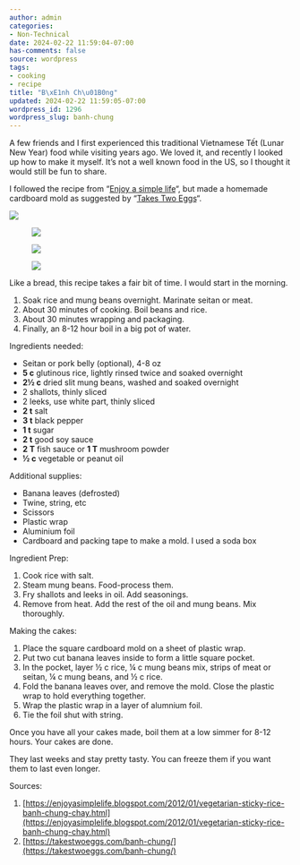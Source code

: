 ```yaml
---
author: admin
categories:
- Non-Technical
date: 2024-02-22 11:59:04-07:00
has-comments: false
source: wordpress
tags:
- cooking
- recipe
title: "B\xE1nh Ch\u01B0ng"
updated: 2024-02-22 11:59:05-07:00
wordpress_id: 1296
wordpress_slug: banh-chung
---
```

A few friends and I first experienced this traditional Vietnamese Tết (Lunar New Year) food while visiting years ago. We loved it, and recently I looked up how to make it myself. It’s not a well known food in the US, so I thought it would still be fun to share.

I followed the recipe from “[Enjoy a simple life](https://enjoyasimplelife.blogspot.com/2012/01/vegetarian-sticky-rice-banh-chung-chay.html)“, but made a homemade cardboard mold as suggested by “[Takes Two Eggs](https://takestwoeggs.com/banh-chung/)“.

[![](../wp-content/uploads/2024/02/fork-crop-1024x808.jpg)](../wp-content/uploads/2024/02/fork-crop.jpg)

<figure class="wp-block-gallery has-nested-images columns-default is-cropped wp-block-gallery-1 is-layout-flex wp-block-gallery-is-layout-flex" markdown="1">

[![](../wp-content/uploads/2024/02/foil-crop-1024x826.jpg)](../wp-content/uploads/2024/02/foil-crop.jpg)

[![](../wp-content/uploads/2024/02/leaves-crop-1004x1024.jpg)](../wp-content/uploads/2024/02/leaves-crop.jpg)

[![](../wp-content/uploads/2024/02/unwrapped-crop-1024x851.jpg)](../wp-content/uploads/2024/02/unwrapped-crop.jpg)

</figure>

Like a bread, this recipe takes a fair bit of time. I would start in the morning.

1.  Soak rice and mung beans overnight. Marinate seitan or meat.
2.  About 30 minutes of cooking. Boil beans and rice.
3.  About 30 minutes wrapping and packaging.
4.  Finally, an 8-12 hour boil in a big pot of water.

Ingredients needed:

-   Seitan or pork belly (optional), 4-8 oz
-   **5 c** glutinous rice, lightly rinsed twice and soaked overnight
-   **2½ c** dried slit mung beans, washed and soaked overnight
-   2 shallots, thinly sliced
-   2 leeks, use white part, thinly sliced
-   **2 t** salt
-   **3 t** black pepper
-   **1 t** sugar
-   **2 t** good soy sauce
-   **2 T** fish sauce or **1 T** mushroom powder
-   **½ c** vegetable or peanut oil

Additional supplies:

-   Banana leaves (defrosted)
-   Twine, string, etc
-   Scissors
-   Plastic wrap
-   Aluminium foil
-   Cardboard and packing tape to make a mold. I used a soda box

Ingredient Prep:

1.  Cook rice with salt.
2.  Steam mung beans. Food-process them.
3.  Fry shallots and leeks in oil. Add seasonings.
4.  Remove from heat. Add the rest of the oil and mung beans. Mix thoroughly.

Making the cakes:

1.  Place the square cardboard mold on a sheet of plastic wrap.
2.  Put two cut banana leaves inside to form a little square pocket.
3.  In the pocket, layer ½ c rice, ¼ c mung beans mix, strips of meat or seitan, ¼ c mung beans, and ½ c rice.
4.  Fold the banana leaves over, and remove the mold. Close the plastic wrap to hold everything together.
5.  Wrap the plastic wrap in a layer of alumnium foil.
6.  Tie the foil shut with string.

Once you have all your cakes made, boil them at a low simmer for 8-12 hours. Your cakes are done.

They last weeks and stay pretty tasty. You can freeze them if you want them to last even longer.

Sources:

1.  [https://enjoyasimplelife.blogspot.com/2012/01/vegetarian-sticky-rice-banh-chung-chay.html](https://enjoyasimplelife.blogspot.com/2012/01/vegetarian-sticky-rice-banh-chung-chay.html)
2.  [https://takestwoeggs.com/banh-chung/](https://takestwoeggs.com/banh-chung/)
